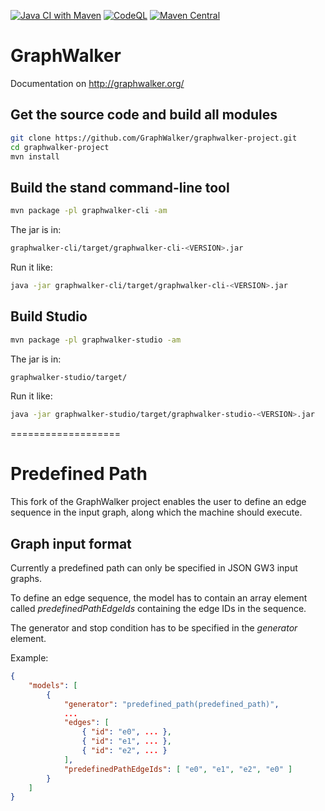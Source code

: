 [![Java CI with Maven](https://github.com/GraphWalker/graphwalker-project/actions/workflows/maven.yml/badge.svg?branch=master)](https://github.com/GraphWalker/graphwalker-project/actions/workflows/maven.yml)
[![CodeQL](https://github.com/GraphWalker/graphwalker-project/actions/workflows/codeql-analysis.yml/badge.svg)](https://github.com/GraphWalker/graphwalker-project/actions/workflows/codeql-analysis.yml)
[![Maven Central](https://maven-badges.herokuapp.com/maven-central/org.graphwalker/graphwalker-project/badge.svg)](https://maven-badges.herokuapp.com/maven-central/org.graphwalker/graphwalker-project)

# GraphWalker

Documentation on http://graphwalker.org/

## Get the source code and build all modules

```bash
git clone https://github.com/GraphWalker/graphwalker-project.git
cd graphwalker-project
mvn install
```

## Build the stand command-line tool

```bash
mvn package -pl graphwalker-cli -am
```

The jar is in:
```bash
graphwalker-cli/target/graphwalker-cli-<VERSION>.jar
```

Run it like:
```bash
java -jar graphwalker-cli/target/graphwalker-cli-<VERSION>.jar
```

## Build Studio

```bash
mvn package -pl graphwalker-studio -am
```

The jar is in:
```bash
graphwalker-studio/target/
```
 
Run it like:
```bash
java -jar graphwalker-studio/target/graphwalker-studio-<VERSION>.jar
```

===================

Predefined Path
===================
This fork of the GraphWalker project enables the user to define an edge sequence in the input graph, along which the machine should execute.

## Graph input format

Currently a predefined path can only be specified in JSON GW3 input graphs.

To define an edge sequence, the model has to contain an array element called *predefinedPathEdgeIds* containing the edge IDs in the sequence.

The generator and stop condition has to be specified in the *generator* element.

Example:

```JSON
{
    "models": [
        {
            "generator": "predefined_path(predefined_path)",
            ...
            "edges": [
                { "id": "e0", ... },
                { "id": "e1", ... },
                { "id": "e2", ... }
            ],
            "predefinedPathEdgeIds": [ "e0", "e1", "e2", "e0" ]
        }
    ]
}
```